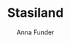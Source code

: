 ---
title: "Stasiland"
subtitle: ""
description: ""
layout: book
author: Anna Funder
started: 2023-08-20
read: 2023-08-25
status: read
rating: 4
color: 
cover: stasiland.jpg
pages: 320
link: 
---